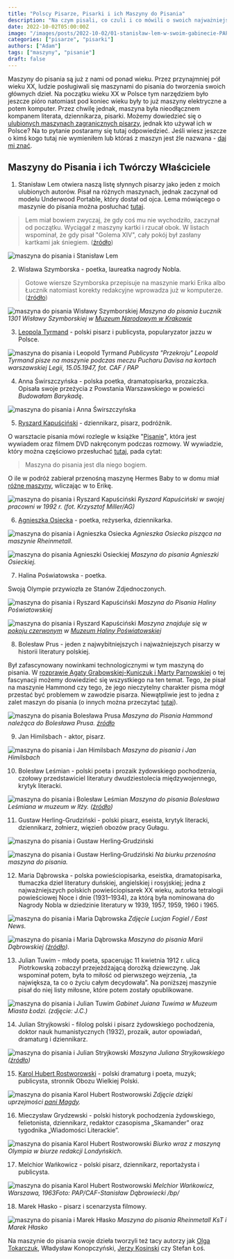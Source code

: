 ```yaml
---
title: "Polscy Pisarze, Pisarki i ich Maszyny do Pisania"
description: "Na czym pisali, co czuli i co mówili o swoich najważniejszych narzędziach do pracy."
date: 2022-10-02T05:00:00Z
image: "/images/posts/2022-10-02/01-stanisław-lem-w-swoim-gabinecie-PAP-henryk-makarewicz-maszyna-do-pisania.png"
categories: ["pisarze", "pisarki"]
authors: ["Adam"]
tags: ["maszyny", "pisanie"]
draft: false
---
```


Maszyny do pisania są już z nami od ponad wieku. Przez przynajmniej pół wieku XX, ludzie posługiwali się maszynami do pisania do tworzenia swoich głównych dzieł. Na początku wieku XX w Polsce tym narzędziem było jeszcze pióro natomiast pod koniec wieku były to już maszyny elektryczne a potem komputer. Przez chwilę jednak, maszyna była nieodłącznem kompanem literata, dziennikarza, pisarki. Możemy dowiedzieć się o [ulubionych maszynach zagranicznych pisarzy][1], jednak kto używał ich w Polsce? Na to pytanie postaramy się tutaj odpowiedzieć. Jeśli wiesz jeszcze o kimś kogo tutaj nie wymieniłem lub któraś z maszyn jest źle nazwana - [daj mi znać][2]. 

## Maszyny do Pisania i ich Twórczy Właściciele

1. Stanisław Lem otwiera naszą listę słynnych pisarzy jako jeden z moich ulubionych autorów. Pisał na różnych maszynach, jednak zaczynał od modelu Underwood Portable, który dostał od ojca. Lema mówiącego o maszynie do pisania można posłuchać [tutaj][4].

> Lem miał bowiem zwyczaj, że gdy coś mu nie wychodziło, zaczynał od początku. Wyciągał z maszyny kartki i rzucał obok. W listach wspominał, że gdy pisał "Golema XIV", cały pokój był zasłany kartkami jak śniegiem. ([źródło][3])

![maszyna do pisania i Stanisław Lem](./images/posts/2022-10-02/02-stanislaw-lem-maszyna-do-pisania.jpeg)



2. Wisława Szymborska - poetka, laureatka nagrody Nobla.

> Gotowe wiersze Szymborska przepisuje na maszynie marki Erika albo Łucznik natomiast korekty redakcyjne wprowadza już w komputerze. ([źródło][3])

![maszyna do pisania Wisławy Szymborskiej](./images/posts/2022-10-02/05-wislawa-szymborska-maszyna-do-pisania.jpeg)
_Maszyna do pisania Łucznik 1301 Wisławy Szymborskiej w [Muzeum Narodowym w Krakowie](https://mnk.pl/wystawy/szuflada-szymborskiej)_



3. [Leopola Tyrmand][5] - polski pisarz i publicysta, popularyzator jazzu w Polsce.

![maszyna do pisania i Leopold Tyrmand](./images/posts/2022-10-02/04-leopold-tyrmand-korty-legii-15-05-1947-maszyna-do-pisania.jpeg)
_Publicysta "Przekroju" Leopold Tyrmand pisze na maszynie podczas meczu Pucharu Davisa na kortach warszawskiej Legii, 15.05.1947, fot. CAF / PAP_



4. Anna Świrszczyńska - polska poetka, dramatopisarka, prozaiczka. Opisała swoje przeżycia z Powstania Warszawskiego w powieści _Budowałam Barykadę_. 

![maszyna do pisania i Anna Świrszczyńska](./images/posts/2022-10-02/03-anna-swirszczynska-maszyna-do-pisania.webp)



5. [Ryszard Kapuściński][7] - dziennikarz, pisarz, podróżnik.

O warsztacie pisania mówi rozlegle w książke "[Pisanie][7]", która jest wywiadem oraz filmem DVD nakręconym podczas rozmowy. W wywiadzie, który można częściowo przesłuchać [tutaj][8], pada cytat:

> Maszyna do pisania jest dla niego bogiem.

O ile w podróż zabierał przenośną maszynę Hermes Baby to w domu miał [różne maszyny][9], wliczając w to Erikę.

![maszyna do pisania i Ryszard Kapuściński](./images/posts/2022-10-02/06-ryszard-kapuscinski-w-swojej-pracowni-maszyna-do-pisania.jpeg)
_Ryszard Kapuściński w swojej pracowni w 1992 r. (fot. Krzysztof Miller/AG)_



6. [Agnieszka Osiecka][11] - poetka, reżyserka, dziennikarka.

![maszyna do pisania i Agnieszka Osiecka](./images/posts/2022-10-02/09-agnieszka-osiecka-maszyna-do-pisania.jpeg)
_Agnieszka Osiecka pisząca na maszynie Rheinmetall._

![maszyna do pisania Agnieszki Osieckiej](./images/posts/2022-10-02/10-maszyna-do-pisania-agnieszki-osieckiej.jpeg)
_Maszyna do pisania Agnieszki Osieckiej._



7. Halina Poświatowska - poetka.

Swoją Olympie przywiozła ze Stanów Zdjednoczonych.

![maszyna do pisania i Ryszard Kapuściński](./images/posts/2022-10-02/08-halina-poswiatowska-maszyna-do-pisania-muzeum.jpeg)
_Maszyna do Pisania Haliny Poświatowskiej_

![maszyna do pisania i Ryszard Kapuściński](./images/posts/2022-10-02/24-halina-poswiatowska-maszyna-do-pisania-w-muzeum-czerwony-pokoj.jpg)
_Maszyna znajduje się w [pokoju czerwonym][10] w [Muzeum Haliny Poświatowskiej][19]_



8. Bolesław Prus - jeden z najwybitniejszych i najważniejszych pisarzy w historii literatury polskiej.

Był zafascynowany nowinkami technologicznymi w tym maszyną do pisania. W [rozprawie Agaty Grabowskiej-Kuniczuk i Marty Parnowskiej][12] o tej fascynacji możemy dowiedzieć się wszystkiego na ten temat. Tego, że pisał na maszynie Hammond czy tego, że jego nieczytelny charakter pisma mógł przestać być problemem w zawodzie pisarza. Niewątpliwie jest to jedna z zalet maszyn do pisania (o innych można przeczytać [tutaj][13]).

![maszyna do pisania Bolesława Prusa](./images/posts/2022-10-02/11-bolesawa-prusa-maszyna-do-pisania.jpeg)
_Maszyna do Pisania Hammond należąca do Bolesława Prusa. [źródło][15]_



9. Jan Himilsbach - aktor, pisarz.

![maszyna do pisania i Jan Himilsbach](./images/posts/2022-10-02/26-jan-himilsbach-maszyna-do-pisania.jpg) _Maszyna do pisania i Jan Himilsbach_



10. Bolesław Leśmian - polski poeta i prozaik żydowskiego pochodzenia, czołowy przedstawiciel literatury dwudziestolecia międzywojennego, krytyk literacki.

![maszyna do pisania i Bolesław Leśmian](./images/posts/2022-10-02/15-boleslaw-lesmian-maszyna-do-pisania.webp) _Maszyna do pisania Bolesława Leśmiana w muzeum w Iłży. ([źródło][16])_



11. Gustaw Herling-Grudziński - polski pisarz, eseista, krytyk literacki, dziennikarz, żołnierz, więzień obozów pracy Gułagu. 

![maszyna do pisania i Gustaw Herling‑Grudziński](./images/posts/2022-10-02/13-herling-grudzinski-maisons-lafitte-1987-wk.jpeg)

![maszyna do pisania i Gustaw Herling‑Grudziński](./images/posts/2022-10-02/12-gustaw-herling-grudzinski-maszyna-do-pisania.jpeg)
_Na biurku przenośna maszyna do pisania._



12. Maria Dąbrowska - polska powieściopisarka, eseistka, dramatopisarka, tłumaczka dzieł literatury duńskiej, angielskiej i rosyjskiej; jedna z najważniejszych polskich powieściopisarek XX wieku, autorka tetralogii powieściowej Noce i dnie (1931–1934), za którą była nominowana do Nagrody Nobla w dziedzinie literatury w 1939, 1957, 1959, 1960 i 1965.

![maszyna do pisania i Maria Dąbrowska](./images/posts/2022-10-02/20-maria-dabrowska-maszyna-do-pisania.jpg)
_Zdjęcie Lucjan Fogiel / East News._

![maszyna do pisania i Maria Dąbrowska](./images/posts/2022-10-02/21-maria-dabrowska-maszyna-do-pisania.jpg)
_Maszyna do pisania Marii Dąbrowskiej ([źródło][21])._




13. Julian Tuwim - młody poeta, spacerując 11 kwietnia 1912 r. ulicą Piotrkowską zobaczył przejeżdżającą dorożką dziewczynę. Jak wspominał potem, była to miłość od pierwszego wejrzenia, „ta największa, ta co o życiu całym decydowała”. Na poniższej maszynie pisał do niej listy miłosne, które potem zostały opublikowane.

![maszyna do pisania i Julian Tuwim](./images/posts/2022-10-02/25-julian-tuwim-maszyna-do-pisania.png)
_Gabinet Juiana Tuwima w Muzeum Miasta Łodzi. (zdjęcie: J.C.)_



14. Julian Stryjkowski -  filolog polski i pisarz żydowskiego pochodzenia, doktor nauk humanistycznych (1932), prozaik, autor opowiadań, dramaturg i dziennikarz.

![maszyna do pisania i Julian Stryjkowski](./images/posts/2022-10-02/19-julian-stryjkowski-maszyna-do-pisania.jpg)
_Maszyna Juliana Stryjkowskiego ([źródło][18])_



15. [Karol Hubert Rostworowski][17] -  polski dramaturg i poeta, muzyk; publicysta, stronnik Obozu Wielkiej Polski.

![maszyna do pisania Karol Hubert Rostworowski](./images/posts/2022-10-02/17-prof-rostworowski-maszyna-do-pisania.webp)
_Zdjęcie dzięki uprzejmości [pani Magdy][14]._



16. Mieczysław Grydzewski - polski historyk pochodzenia żydowskiego, felietonista, dziennikarz, redaktor czasopisma „Skamander” oraz tygodnika „Wiadomości Literackie”.

![maszyna do pisania Karol Hubert Rostworowski](./images/posts/2022-10-02/22-mieczysław-grydzewski-maszyna-do-pisania-olimpia.webp)
_Biurko wraz z maszyną Olympia w biurze redakcji Londyńskich._



17. Melchior Wańkowicz - polski pisarz, dziennikarz, reportażysta i publicysta.

![maszyna do pisania Karol Hubert Rostworowski](./images/posts/2022-10-02/23-melchior-wankowicz-maszyna-do-pisania.jpg)
_Melchior Wańkowicz, Warszawa, 1963Foto: PAP/CAF-Stanisław Dąbrowiecki /bp/_



18. Marek Hłasko - pisarz i scenarzysta filmowy.

![maszyna do pisania i Marek Hłasko](./images/posts/2022-10-02/16-marek-hlasko-maszyna-do-pisania.jpeg) _Maszyna do pisania Rheinmetall KsT i Marek Hłasko_



Na maszynie do pisania swoje dzieła tworzyli też tacy autorzy jak [Olga Tokarczuk][6], Władysław Konopczyński, [Jerzy Kosinski][20] czy Stefan Łoś.

[1]: https://site.xavier.edu/polt/typewriters/typers.html
[2]: https://www.maszynopisanie.pl/contact
[3]: https://gazetakrakowska.pl/milosz-i-lem-swoje-najwieksze-dziela-pisali-na-maszynie/ar/8917
[4]: https://galaktykalema.pl/pl/warsztatpisarski/
[5]: https://culture.pl/pl/tworca/leopold-tyrmand
[6]: https://trojka.polskieradio.pl/artykul/1011153
[7]: https://lubimyczytac.pl/ksiazka/130239/pisanie-z-ryszardem-kapuscinskim-rozmawia-marek-miller
[8]: https://trojka.polskieradio.pl/artykul/522372
[9]: https://www.national-geographic.pl/artykul/ryszard-kapuscinski-chlopiec-z-pinska?page=3
[10]: https://pl.wikipedia.org/wiki/Muzeum_Haliny_Poświatowskiej
[11]: http://gs.uni.opole.pl/nie-dzwonic-umarlam/
[12]: https://rcin.org.pl/Content/64416/PDF/WA248_83673_P-I-2795_kuniczuk-boleslawa_o.pdf
[13]: https://www.maszynopisanie.pl/2022-09-10-zalety-i-wady-pisania-na-maszynie-do-pisania
[14]: https://www.rybna-zdjeciaispacery.com/amp/rybna-odrodzenie
[15]: http://polaneis.pl/miejsca/muzeum-boleslawa-prusa-w-naleczowie-lubelszczyzna-jakosc-obslugi-zwiedzajacych-w-tym-muzeum-to-dramat
[16]: https://www.polishnews.com/lesmian-czyli-wycieczka-do-ilzy
[17]: https://culture.pl/pl/tworca/karol-hubert-rostworowski
[18]: https://www.polin.pl/pl/aktualnosci/2016/08/08/maszyna-do-pisania-juliana-stryjkowskiego
[19]: http://dompoezji.muzeumczestochowa.pl/galeria/
[20]: https://bi.im-g.pl/im/00/fb/12/z19904512IHR,Gabinet-Jerzego-Kosinskiego--Muzeum-Miasta-Lodzi.jpg
[21]: http://polaneis.pl
[22]: https://kultura.onet.pl/ksiazki/65-lat-temu-zmarl-stefan-los-byl-stolownikiem-ubogim-krewnym-przypominajacym-wieslawa/fm9bhs4.amp